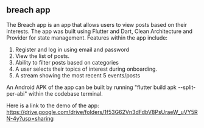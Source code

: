 ## breach app ##

The Breach app is an app that allows users to view posts based on their interests. The app was built using Flutter and Dart, Clean Architecture and Provider for state management. Features within the app include:

1. Register and log in using email and password
2. View the list of posts.
3. Ability to filter posts based on categories
4. A user selects their topics of interest during onboarding.
5. A stream showing the most recent 5 events/posts

An Android APK of the app can be built by running "flutter build apk --split-per-abi" within the codebase terminal.

Here is a link to the demo of the app: https://drive.google.com/drive/folders/1f53G62Vn3dFdbV8PsUraeW_uVY5RN-4y?usp=sharing

